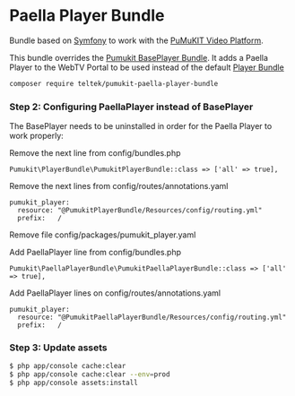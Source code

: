 # Paella Player Bundle

Bundle based on [Symfony](http://symfony.com/) to work with the [PuMuKIT Video Platform](https://github.com/pumukit/PuMuKIT/blob/4.0.x/README.md).

This bundle overrides the [Pumukit BasePlayer Bundle](https://github.com/pumukit/PuMuKIT/tree/master/src/Pumukit/BasePlayerBundle). It adds a Paella Player to the WebTV Portal to be used instead of the default [Player Bundle](https://github.com/pumukit/PuMuKIT/tree/master/src/Pumukit/PlayerBundle)

```bash
composer require teltek/pumukit-paella-player-bundle
```

### Step 2: Configuring PaellaPlayer instead of BasePlayer

The BasePlayer needs to be uninstalled in order for the Paella Player to work properly:

Remove the next line from config/bundles.php
```
Pumukit\PlayerBundle\PumukitPlayerBundle::class => ['all' => true],
```

Remove the next lines from config/routes/annotations.yaml
```
pumukit_player:
  resource: "@PumukitPlayerBundle/Resources/config/routing.yml"
  prefix:   /
```

Remove file config/packages/pumukit_player.yaml

Add PaellaPlayer line from config/bundles.php
```
Pumukit\PaellaPlayerBundle\PumukitPaellaPlayerBundle::class => ['all' => true],
```

Add PaellaPlayer lines on config/routes/annotations.yaml
```
pumukit_player:
  resource: "@PumukitPaellaPlayerBundle/Resources/config/routing.yml"
  prefix:   /
```

### Step 3: Update assets

```bash
$ php app/console cache:clear
$ php app/console cache:clear --env=prod
$ php app/console assets:install
```
